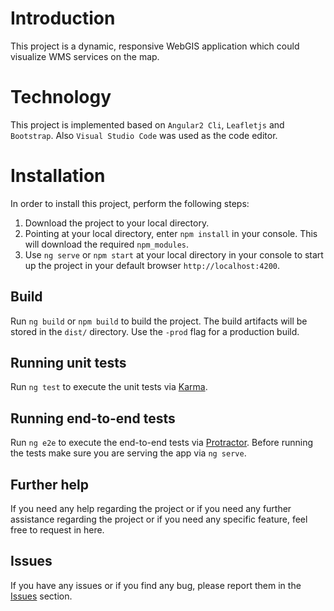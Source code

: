 # Introduction
This project is a dynamic, responsive WebGIS application which could visualize WMS services on the map.

# Technology
This project is implemented based on `Angular2 Cli`, `Leafletjs` and `Bootstrap`. Also `Visual Studio Code` was used as the code editor.

# Installation
In order to install this project, perform the following steps:
1. Download the project to your local directory.
2. Pointing at your local directory, enter `npm install` in your console. This will download the required `npm_modules`.
3. Use `ng serve` or `npm start` at your local directory in your console to start up the project in your default browser `http://localhost:4200`.

## Build
Run `ng build` or `npm build` to build the project. The build artifacts will be stored in the `dist/` directory. Use the `-prod` flag for a production build.

## Running unit tests
Run `ng test` to execute the unit tests via [Karma](https://karma-runner.github.io).

## Running end-to-end tests
Run `ng e2e` to execute the end-to-end tests via [Protractor](http://www.protractortest.org/).
Before running the tests make sure you are serving the app via `ng serve`.

## Further help
If you need any help regarding the project or if you need any further assistance regarding the project or if you need any specific feature, feel free to request in here.

## Issues
If you have any issues or if you find any bug, please report them in the [Issues](https://github.com/gharibi/Angular2-Leaflet/issues) section.
